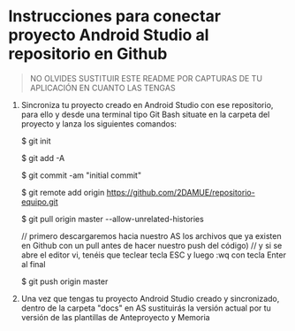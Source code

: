# Instrucciones para conectar proyecto Android Studio al repositorio en Github

> NO OLVIDES SUSTITUIR ESTE README POR CAPTURAS DE TU APLICACIÓN EN CUANTO LAS TENGAS

1. Sincroniza tu proyecto creado en Android Studio con ese repositorio, para ello y desde una terminal tipo Git Bash situate en la carpeta del proyecto y lanza los siguientes comandos:

	$ git init

	$ git add -A

	$ git commit -am "initial commit"

	$ git remote add origin https://github.com/2DAMUE/repositorio-equipo.git

	$ git pull origin master --allow-unrelated-histories

	// primero descargaremos hacia nuestro AS los archivos que ya existen en Github con un pull antes de hacer nuestro push del código)
	// y si se abre el editor vi, tenéis que teclear tecla ESC y luego :wq con tecla Enter al final

	$ git push origin master


2. Una vez que tengas tu proyecto Android Studio creado y sincronizado, dentro de la carpeta "docs" en AS sustituirás la versión actual por tu versión de las plantillas de Anteproyecto y Memoria

